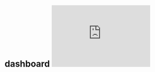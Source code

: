# dashboard <iframe src="https://us3.ca.analytics.ibm.com/bi/?perspective=dashboard&amp;pathRef=.my_folders%2FFinal%2Bdashboard&amp;closeWindowOnLastView=true&amp;ui_appbar=false&amp;ui_navbar=false&amp;shareMode=embedded&amp;action=view&amp;mode=dashboard&amp;subView=model0000018e11d371b5_00000002" width="320" height="200" frameborder="0" gesture="media" allow="encrypted-media" allowfullscreen=""></iframe>
